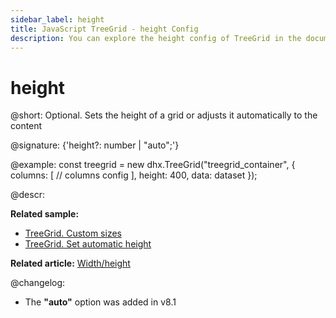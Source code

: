```yaml
---
sidebar_label: height
title: JavaScript TreeGrid - height Config 
description: You can explore the height config of TreeGrid in the documentation of the DHTMLX JavaScript UI library. Browse developer guides and API reference, try out code examples and live demos, and download a free 30-day evaluation version of DHTMLX Suite.
---
```


# height

@short: Optional. Sets the height of a grid or adjusts it automatically to the content

@signature: {'height?: number | "auto";'}

@example:
const treegrid = new dhx.TreeGrid("treegrid_container", {
    columns: [
        // columns config
    ],
    height: 400,
    data: dataset
});

@descr:

**Related sample:** 
- [TreeGrid. Custom sizes](https://snippet.dhtmlx.com/7w8jxgft)
- [TreeGrid. Set automatic height](https://snippet.dhtmlx.com/wg7xosq8)

**Related article:** [Width/height](treegrid/configuration.md#widthheight)

@changelog: 

- The **"auto"** option was added in v8.1
